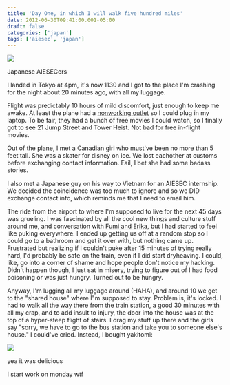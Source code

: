 ```yaml
---
title: 'Day One, in which I will walk five hundred miles'
date: 2012-06-30T09:41:00.001-05:00
draft: false
categories: ['japan']
tags: ['aiesec', 'japan']
---
```


[![](http://1.bp.blogspot.com/-snacM1gt-B4/T-8Nakt8_LI/AAAAAAAAAPY/kJH1G-l06zo/s400/IMG_1447.JPG)](http://1.bp.blogspot.com/-snacM1gt-B4/T-8Nakt8_LI/AAAAAAAAAPY/kJH1G-l06zo/s1600/IMG_1447.JPG)

Japanese AIESECers



I landed in Tokyo at 4pm, it's now 1130 and I got to the place I'm crashing for the night about 20 minutes ago, with all my luggage.



Flight was predictably 10 hours of mild discomfort, just enough to keep me awake. At least the plane had a [nonworking outlet](http://www.flickr.com/photos/ablate/7472542922/in/photostream) so I could plug in my laptop. To be fair, they had a bunch of free movies I could watch, so I finally got to see 21 Jump Street and Tower Heist. Not bad for free in-flight movies. 



Out of the plane, I met a Canadian girl who must've been no more than 5 feet tall. She was a skater for disney on ice. We lost eachother at customs before exchanging contact information. Fail, I bet she had some badass stories.



I also met a Japanese guy on his way to Vietnam for an AIESEC internship. We decided the coincidence was too much to ignore and so we DID exchange contact info, which reminds me that I need to email him. 



The ride from the airport to where I'm supposed to live for the next 45 days was grueling. I was fascinated by all the cool new things and culture stuff around me, and conversation with [Fumi and Erika](http://www.flickr.com/photos/ablate/7472549218/in/photostream), but I had started to feel like puking everywhere. I ended up getting us off at a random stop so I could go to a bathroom and get it over with, but nothing came up. Frustrated but realizing if I couldn't puke after 15 minutes of trying really hard, I'd probably be safe on the train, even if I did start dryheaving. I could, like, go into a corner of shame and hope people don't notice my hacking. Didn't happen though, I just sat in misery, trying to figure out of I had food poisoning or was just hungry. Turned out to be hungry.



Anyway, I'm lugging all my luggage around (HAHA), and around 10 we get to the "shared house" where I"m supposed to stay. Problem is, it's locked. I had to walk all the way there from the train station, a good 30 minutes with all my crap, and to add insult to injury, the door into the house was at the top of a hyper-steep flight of stairs. I drag my stuff up there and the girls say "sorry, we have to go to the bus station and take you to someone else's house." I could've cried. Instead, I bought yakitomi:



[![](http://3.bp.blogspot.com/-ul4vW0ppVFk/T-8P5kraJLI/AAAAAAAAAPo/cYrpNdXQZo4/s400/IMG_1446.JPG)](http://3.bp.blogspot.com/-ul4vW0ppVFk/T-8P5kraJLI/AAAAAAAAAPo/cYrpNdXQZo4/s1600/IMG_1446.JPG)

yea it was delicious



I start work on monday wtf
